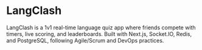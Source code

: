 # LangClash
LangClash is a 1v1 real-time language quiz app where friends compete with timers, live scoring, and leaderboards. Built with Next.js, Socket.IO, Redis, and PostgreSQL, following Agile/Scrum and DevOps practices.
